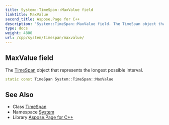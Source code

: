 ```yaml
---
title: System::TimeSpan::MaxValue field
linktitle: MaxValue
second_title: Aspose.Page for C++
description: 'System::TimeSpan::MaxValue field. The TimeSpan object that represents the longest possible interval in C++.'
type: docs
weight: 4800
url: /cpp/system/timespan/maxvalue/
---
```

## MaxValue field


The [TimeSpan](../) object that represents the longest possible interval.

```cpp
static const TimeSpan System::TimeSpan::MaxValue
```

## See Also

* Class [TimeSpan](../)
* Namespace [System](../../)
* Library [Aspose.Page for C++](../../../)
